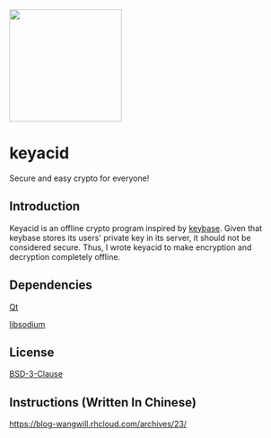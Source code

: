 <img height="200" width="200" src="https://raw.githubusercontent.com/keyacid/keyacid/stable/keyacid/icons/origin.png" />

# keyacid

Secure and easy crypto for everyone!

## Introduction

Keyacid is an offline crypto program inspired by [keybase](https://keybase.io). Given that keybase stores its users' private key in its server, it should not be considered secure. Thus, I wrote keyacid to make encryption and decryption completely offline.

## Dependencies

[Qt](http://www.qt.io/)

[libsodium](https://download.libsodium.org/doc/)

## License

[BSD-3-Clause](https://github.com/yvbbrjdr/keyacid/blob/master/LICENSE)

## Instructions (Written In Chinese)
https://blog-wangwill.rhcloud.com/archives/23/
